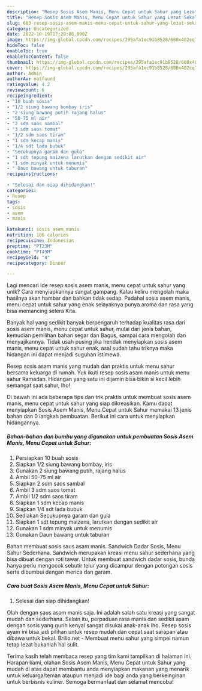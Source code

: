 ```yaml
---
description: "Resep Sosis Asem Manis, Menu Cepat untuk Sahur yang Lezat Sekali"
title: "Resep Sosis Asem Manis, Menu Cepat untuk Sahur yang Lezat Sekali"
slug: 603-resep-sosis-asem-manis-menu-cepat-untuk-sahur-yang-lezat-sekali
category: Uncategorized
date: 2022-10-19T17:20:08.990Z
image: https://img-global.cpcdn.com/recipes/295afa1ec91b8528/680x482cq70/sosis-asem-manis-menu-cepat-untuk-sahur-foto-resep-utama.jpg
hideToc: false
enableToc: true
enableTocContent: false
thumbnail: https://img-global.cpcdn.com/recipes/295afa1ec91b8528/680x482cq70/sosis-asem-manis-menu-cepat-untuk-sahur-foto-resep-utama.jpg
cover: https://img-global.cpcdn.com/recipes/295afa1ec91b8528/680x482cq70/sosis-asem-manis-menu-cepat-untuk-sahur-foto-resep-utama.jpg
author: Admin
authorAv: notfound
ratingvalue: 4.2
reviewcount: 6
recipeingredient:
- "10 buah sosis"
- "1/2 siung bawang bombay iris"
- "2 siung bawang putih rajang halus"
- "50-75 ml air"
- "2 sdm saos sambal"
- "3 sdm saos tomat"
- "1/2 sdm saos tiram"
- "1 sdm kecap manis"
- "1/4 sdt lada bubuk"
- "Secukupnya garam dan gula"
- "1 sdt tepung maizena larutkan dengan sedikit air"
- "1 sdm minyak untuk menumis"
- " Daun bawang untuk taburan"
recipeinstructions:

- "Selesai dan siap dihidangkan!"
categories:
- Resep
tags:
- sosis
- asem
- manis

katakunci: sosis asem manis 
nutrition: 186 calories
recipecuisine: Indonesian
preptime: "PT23M"
cooktime: "PT49M"
recipeyield: "4"
recipecategory: Dinner

---
```





Lagi mencari ide resep sosis asem manis, menu cepat untuk sahur yang unik? Cara menyiapkannya sangat gampang. Kalau keliru mengolah maka hasilnya akan hambar dan bahkan tidak sedap. Padahal sosis asem manis, menu cepat untuk sahur yang enak selayaknya punya aroma dan rasa yang bisa memancing selera Kita.





Banyak hal yang sedikit banyak berpengaruh terhadap kualitas rasa dari sosis asem manis, menu cepat untuk sahur, mulai dari jenis bahan, kemudian pemilihan bahan segar dan Bagus, sampai cara mengolah dan menyajikannya. Tidak usah pusing jika hendak menyiapkan sosis asem manis, menu cepat untuk sahur enak,      asal sudah tahu triknya maka hidangan ini dapat menjadi suguhan istimewa.














Resep sosis asam manis yang mudah dan praktis untuk menu sahur bersama keluarga di rumah. Yuk ikuti resep sosis asam manis untuk menu sahur Ramadan. Hidangan yang satu ini dijamin bisa bikin si kecil lebih semangat saat sahur, lho!






Di bawah ini ada beberapa tips dan trik praktis untuk membuat sosis asem manis, menu cepat untuk sahur yang siap dikreasikan. Kamu dapat menyiapkan Sosis Asem Manis, Menu Cepat untuk Sahur memakai 13 jenis bahan dan 0 langkah pembuatan. Berikut ini cara untuk menyiapkan hidangannya.

<!--inarticleads1-->

##### Bahan-bahan dan bumbu yang digunakan untuk pembuatan Sosis Asem Manis, Menu Cepat untuk Sahur:

1. Persiapkan 10 buah sosis
1. Siapkan 1/2 siung bawang bombay, iris
1. Gunakan 2 siung bawang putih, rajang halus
1. Ambil 50-75 ml air
1. Siapkan 2 sdm saos sambal
1. Ambil 3 sdm saos tomat
1. Ambil 1/2 sdm saos tiram
1. Siapkan 1 sdm kecap manis
1. Siapkan 1/4 sdt lada bubuk
1. Sediakan Secukupnya garam dan gula
1. Siapkan 1 sdt tepung maizena, larutkan dengan sedikit air
1. Gunakan 1 sdm minyak untuk menumis
1. Gunakan  Daun bawang untuk taburan


Bahan membuat sosis saus asam manis. Sandwich Dadar Sosis, Menu Sahur Sederhana. Sandwich merupakan kreasi menu sahur sederhana yang bisa dibuat dengan roti tawar. Untuk membuat sandwich dadar sosis, bunda hanya perlu mengocok sebutir telur yang dicampur dengan potongan sosis serta dibumbui dengan merica dan garam. 

<!--inarticleads2-->

##### Cara buat Sosis Asem Manis, Menu Cepat untuk Sahur:


1. Selesai dan siap dihidangkan!

Olah dengan saus asam manis saja. Ini adalah salah satu kreasi yang sangat mudah dan sederhana. Selain itu, perpaduan rasa manis dan sedikit asam dengan sosis yang gurih kenyal sangat disukai anak-anak lho. Resep sosis ayam ini bisa jadi pilihan untuk resep mudah dan cepat saat sarapan atau dibawa untuk bekal. Brilio.net - Membuat menu sahur yang simpel namun tetap lezat bukanlah hal sulit. 

Terima kasih telah membaca resep yang tim kami tampilkan di halaman ini. Harapan kami, olahan Sosis Asem Manis, Menu Cepat untuk Sahur yang mudah di atas dapat membantu anda menyiapkan makanan yang menarik untuk keluarga/teman ataupun menjadi ide bagi anda yang berkeinginan untuk berbisnis kuliner. Semoga bermanfaat dan selamat mencoba!
